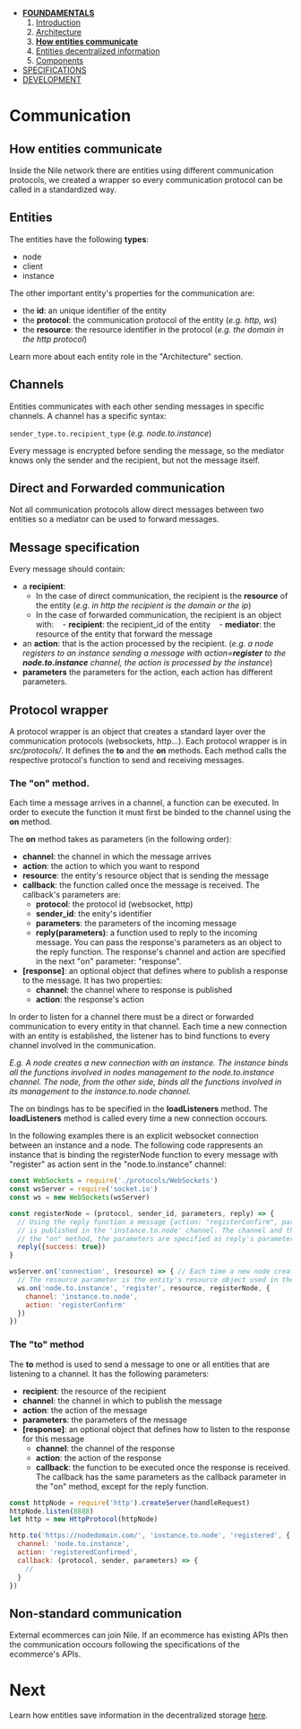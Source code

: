 * [**FOUNDAMENTALS**](../index.md)
  1. [Introduction](../index.md)
  2. [Architecture](architecture.md)
  3. [**How entities communicate**](communication.md)
  4. [Entities decentralized information](decentralization.md)
  5. [Components](components.md)
* [SPECIFICATIONS](../specifications/client-management.md)
* [DEVELOPMENT](index.md)

# Communication

## How entities communicate

Inside the Nile network there are entities using different communication protocols, we created a wrapper so every communication protocol can be called in a standardized way.

## Entities
The entities have the following **types**:
* node
* client
* instance

The other important entity's properties for the communication are:
* the **id**: an unique identifier of the entity
* the **protocol**: the communication protocol of the entity (_e.g. http, ws_)
* the **resource**: the resource identifier in the protocol (_e.g. the domain in the http protocol_)

Learn more about each entity role in the "Architecture" section.

## Channels

Entities communicates with each other sending messages in specific channels. A channel has a specific syntax:

`sender_type.to.recipient_type` (_e.g. node.to.instance_)

Every message is encrypted before sending the message, so the mediator knows only the sender and the recipient, but not the message itself.

## Direct and Forwarded communication
Not all communication protocols allow direct messages between two entities so a mediator can be used to forward messages.

## Message specification
Every message should contain:
* a **recipient**:
  * In the case of direct communication, the recipient is the **resource** of the entity (_e.g. in http the recipient is the domain or the ip_)
  * In the case of forwarded communication, the recipient is an object with:
  &nbsp;&nbsp; - **recipient**: the recipient_id of the entity
  &nbsp;&nbsp; - **mediator**: the resource of the entity that forward the message
* an **action**: that is the action processed by the recipient. (_e.g. a node registers to an instance sending a message with  action=**register** to the **node.to.instance** channel, the action is processed by the instance_)
* **parameters** the parameters for the action, each action has different parameters.

## Protocol wrapper
A protocol wrapper is an object that creates a standard layer over the communication protocols (websockets, http...). Each protocol wrapper is in _src/protocols/_.
It defines the **to** and the **on** methods. Each method calls the respective protocol's function to send and receiving messages.

### The "on" method.
Each time a message arrives in a channel, a function can be executed. In order to execute the function it must first be binded to the channel using the **on** method.

The **on** method takes as parameters (in the following order):
* **channel**: the channel in which the message arrives
* **action**: the action to which you want to respond
* **resource**: the entity's resource object that is sending the message
* **callback**: the function called once the message is received. The callback's parameters are:
  * **protocol**: the protocol id (websocket, http)
  * **sender_id**: the enity's identifier
  * **parameters**: the parameters of the incoming message
  * **reply(parameters)**: a function used to reply to the incoming message. You can pass the response's parameters as an object to the reply function. The response's channel and action are specified in the next "on" parameter: "response".
* **[response]**: an optional object that defines where to publish a response to the message. It has two properties:
  * **channel**: the channel where to response is published
  * **action**: the response's action

In order to listen for a channel there must be a direct or forwarded communication to every entity in that channel. Each time a new connection with an entity is established, the listener has to bind functions to every channel involved in the communication.

_E.g.
A node creates a new connection with an instance. The instance binds all the functions involved in nodes management to the node.to.instance channel. The node, from the other side, binds all the functions involved in its management to the instance.to.node channel._

The on bindings has to be specified in the **loadListeners** method. The **loadListeners** method is called every time a new connection occours.

In the following examples there is an explicit websocket connection between an instance and a node. The following code rappresents an instance that is binding the registerNode function to every message with "register" as action sent in the "node.to.instance" channel:

```javascript
const WebSockets = require('./protocols/WebSockets')
const wsServer = require('socket.io')
const ws = new WebSockets(wsServer)

const registerNode = (protocol, sender_id, parameters, reply) => {
  // Using the reply function a message {action: "registerConfirm", parameters: {success: true}, recipient: the_sender}
  // is published in the 'instance.to.node' channel. The channel and the action are specified as the lat parameter of
  // the "on" method, the parameters are specified as reply's parameter
  reply({success: true})
}

wsServer.on('connection', (resource) => { // Each time a new node creates a websocket connection with the instance
  // The resource parameter is the entity's resource object used in the websocket's wrapper
  ws.on('node.to.instance', 'register', resource, registerNode, {
    channel: 'instance.to.node',
    action: 'registerConfirm'
  })
})
```

### The "to" method
The **to** method is used to send a message to one or all entities that are listening to a channel. It has the following parameters:
* **recipient**: the resource of the recipient
* **channel**: the channel in which to publish the message
* **action**: the action of the message
* **parameters**: the parameters of the message
* **[response]**: an optional object that defines how to listen to the response for this message
  * **channel**: the channel of the response
  * **action**: the action of the response
  * **callback**: the function to be executed once the response is received. The callback has the same parameters as the callback parameter in the "on" method, except for the reply function.

```javascript
const httpNode = require('http').createServer(handleRequest)
httpNode.listen(8888)
let http = new HttpProtocol(httpNode)

http.to('https://nodedomain.com/', 'instance.to.node', 'registered', { success: true }, {
  channel: 'node.to.instance',
  action: 'registeredConfirmed',
  callback: (protocol, sender, parameters) => {
    //
  }
})
```

## Non-standard communication
External ecommerces can join Nile. If an ecommerce has existing APIs then the communication occours following the specifications of the ecommerce's APIs.

# Next
Learn how entities save information in the decentralized storage [here](decentralization.md).
